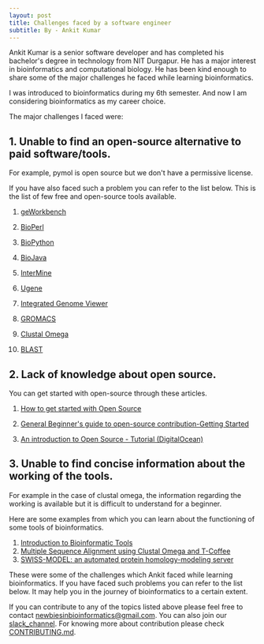 ```yaml
---
layout: post
title: Challenges faced by a software engineer
subtitle: By - Ankit Kumar
---
```


Ankit Kumar is a senior software developer and has completed his bachelor's degree in technology from NIT Durgapur. He has a major interest in bioinformatics and computational biology. He has been kind enough to share some of the major challenges he faced while learning bioinformatics.

I was introduced to bioinformatics during my 6th semester. And now I am considering bioinformatics as my career choice.

The major challenges I faced were: 

## 1. Unable to find an open-source alternative to paid software/tools.

For example, pymol is open source but we don't have a permissive license. 

If you have also faced such a problem you can refer to the list below. 
This is the list of few free and open-source tools available.

1. [geWorkbench](https://genomespace.org/support/guides/tool-guide/sections/geworkbench-GS-capabilities)
	
2. [BioPerl](https://bioperl.org/)
	
3. [BioPython](https://biopython.org/)
	
4. [BioJava](https://biojava.org/)
	
5. [InterMine](http://intermine.org/)

6. [Ugene](http://ugene.net/)

7. [Integrated Genome Viewer](https://software.broadinstitute.org/software/igv/)

8. [GROMACS](https://www.gromacs.org/)

9. [Clustal Omega](https://www.ebi.ac.uk/seqdb/confluence/display/JDSAT/Clustal+Omega+Help+and+Documentation)

10. [BLAST](https://blast.ncbi.nlm.nih.gov/Blast.cgi)


## 2. Lack of knowledge about open source.


You can get started with open-source through these articles.

1. [How to get started with Open Source](https://www.hackerearth.com/getstarted-opensource/)

2. [General Beginner's guide to open-source contribution-Getting Started](https://workat.tech/general/article/open-source-contribution-guide-xmhf1k601vdj)

3. [An introduction to Open Source - Tutorial (DigitalOcean) ](https://www.digitalocean.com/community/tutorial_series/an-introduction-to-open-source)



## 3. Unable to find concise information about the working of the tools.

For example in the case of clustal omega, the information regarding the working is available but it is difficult to understand for a beginner.

Here are some examples from which you can learn about the functioning of some tools of bioinformatics.

1. [Introduction to Bioinformatic Tools](https://www.protocols.io/view/introduction-to-bioinformatic-tools-bmfmk3k6.html)
2. [Multiple Sequence Alignment using Clustal Omega and T-Coffee](https://towardsdatascience.com/multiple-sequence-alignment-using-clustal-omega-and-t-coffee-3cc662b1ea82)
3. [SWISS-MODEL: an automated protein homology-modeling server](https://www.ncbi.nlm.nih.gov/pmc/articles/PMC168927/pdf/gkg520.pdf)


These were some of the challenges which Ankit faced while learning bioinformatics.
If you have faced such problems you can refer to the list below. It may help you in the journey of bioinformatics to a certain extent.




If you can contribute to any of the topics listed above please feel free to contact [newbiesinbioinformatics@gmail.com]([newbiesinbioinformatics@gmail.com). You can also join our [slack_channel](https://join.slack.com/t/newbiesinbioi-suw3310/shared_invite/zt-ra6dx7tx-497jnBj5a54R27YB_oQK8g). For knowing more about contribution please check [CONTRIBUTING.md](https://github.com/Newbies-in-bioinformatics/Newbies-in-bioinformatics/blob/main/CONTRIBUTING.md).




